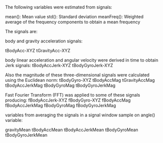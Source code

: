 The following variables  were estimated from signals: 

mean(): Mean value
std(): Standard deviation
meanFreq(): Weighted average of the frequency components to obtain a mean frequency
 

 
The signals are:


body and gravity acceleration signals:

tBodyAcc-XYZ
tGravityAcc-XYZ

body linear acceleration and angular velocity were derived in time to obtain Jerk signals:
tBodyAccJerk-XYZ
tBodyGyroJerk-XYZ

Also the magnitude of these three-dimensional signals were calculated using the Euclidean norm:
tBodyGyro-XYZ
tBodyAccMag
tGravityAccMag
tBodyAccJerkMag
tBodyGyroMag
tBodyGyroJerkMag

Fast Fourier Transform (FFT) was applied to some of these signals producing:
fBodyAccJerk-XYZ
fBodyGyro-XYZ
fBodyAccMag
fBodyAccJerkMag
fBodyGyroMag
fBodyGyroJerkMag



variables from averaging the signals in a signal window sample on angle() variable:

gravityMean
tBodyAccMean
tBodyAccJerkMean
tBodyGyroMean
tBodyGyroJerkMean